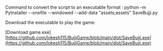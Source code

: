 Command to convert the script to an executable format : python -m PyInstaller --onefile --windowed --add-data "assets;assets" SaveBujji.py

Download the executable to play the game:

[Download game.exe] [https://github.com/lokesh115/BujjiGame/blob/main/dist/SaveBujji.exe](https://github.com/lokesh115/BujjiGame/blob/main/dist/SaveBujji.exe)

